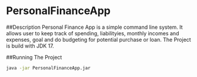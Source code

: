 # PersonalFinanceApp

##Description
Personal Finance App is a simple command line system. It allows user to keep track of spending, liabilityies, monthly incomes and expenses, goal and do budgeting for potential purchase or loan.
The Project is build with JDK 17.



##Running The Project
```bash
java -jar PersonalFinanceApp.jar
```
